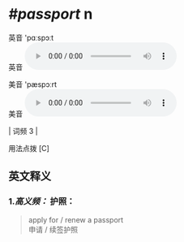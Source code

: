 # ***\#passport*** n
英音 'pɑːspɔːt  
英音
<audio src="./media/passport-B.aac" controls="controls"></audio>

美音 'pæspɔːrt  
美音
<audio src="./media/passport.aac" controls="controls"></audio>



| 词频 3 |  

用法点拨  [C]

英文释义
---
### 1.*高义频：* **护照：**  

 > apply for / renew a passport  
 > 申请 / 续签护照    


